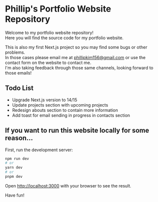 # Phillip's Portfolio Website Repository

Welcome to my portfolio website repository!  
Here you will find the source code for my portfolio website.

This is also my first Next.js project so you may find some bugs or other problems.  
In those cases please email me at phillipkim156@gmail.com or use the contact form on the website to contact me.  
I'm also taking feedback through those same channels, looking forward to those emails!

## Todo List

- Upgrade Next.js version to 14/15
- Update projects section with upcoming projects
- Redesign abouts section to contain more information
- Add toast for email sending in progress in contacts section

## If you want to run this website locally for some reason...

First, run the development server:

```bash
npm run dev
# or
yarn dev
# or
pnpm dev
```

Open [http://localhost:3000](http://localhost:3000) with your browser to see the result.

Have fun!

